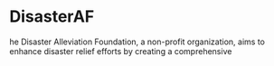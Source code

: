# DisasterAF
he Disaster Alleviation Foundation, a non-profit organization, aims to enhance disaster relief efforts by creating a comprehensive 
